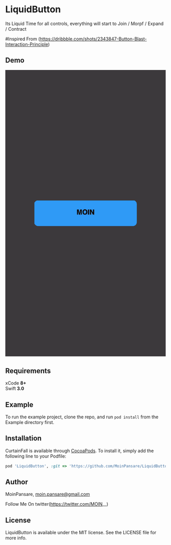 # LiquidButton


Its Liquid Time for all controls, everything will start to Join / Morpf / Expand / Contract

#Inspired From 
(https://dribbble.com/shots/2343847-Button-Blast-Interaction-Principle)

## Demo

<a href="https://github.com/MoinPansare/LiquidButton/blob/master/LiquidButton.gif"><img src="https://github.com/MoinPansare/LiquidButton/blob/master/LiquidButton.gif" title="Its About Time"/></a>

## Requirements

xCode <b>8+</b><br> Swift<b> 3.0</b>

## Example

To run the example project, clone the repo, and run `pod install` from the Example directory first.

## Installation

CurtainFall is available through [CocoaPods](http://cocoapods.org). To install
it, simply add the following line to your Podfile:

```ruby
pod 'LiquidButton', :git => 'https://github.com/MoinPansare/LiquidButton.git'
```

## Author

MoinPansare, moin.pansare@gmail.com

Follow Me On twitter(https://twitter.com/MOIN__)


## License

LiquidButton is available under the MIT license. See the LICENSE file for more info.
